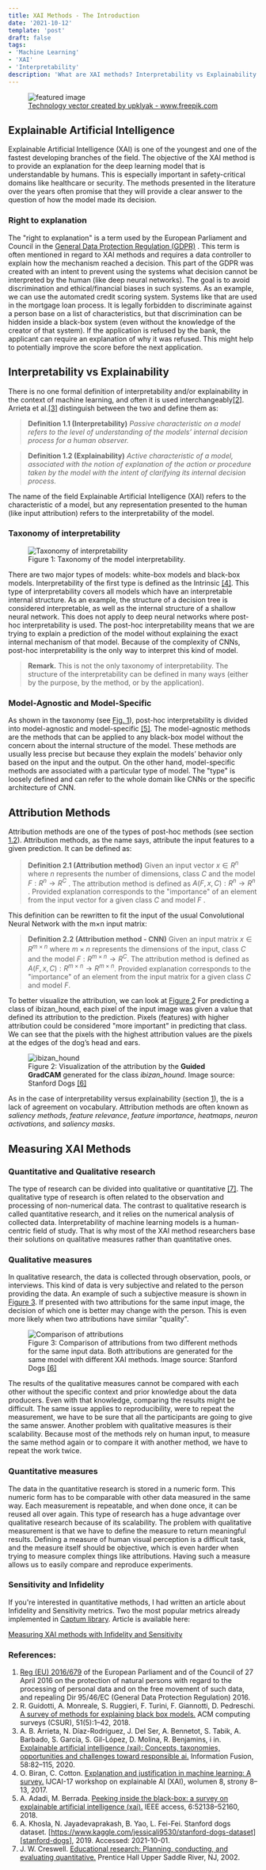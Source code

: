 ```yaml
---
title: XAI Methods - The Introduction
date: '2021-10-12'
template: 'post'
draft: false
tags:
- 'Machine Learning'
- 'XAI'
- 'Interpretability'
description: 'What are XAI methods? Interpretability vs Explainability. Taxonomy of the model interpretability. What are the Attribution Methods?'
---
```


<figure class="full-fig-width">
    <img src="featured-image.png" alt="featured image" class=" center-all-lg"/>
    <figcaption><a href="https://www.freepik.com/vectors/technology">Technology vector created by upklyak - www.freepik.com</a></figcaption>
</figure>

## Explainable Artificial Intelligence

Explainable Artificial Intelligence (XAI) is one of the youngest and one of the fastest developing branches of the field. The objective of the XAI method is to provide an explanation for the deep learning model that is understandable by humans. This is especially important in safety-critical domains like healthcare or security. The methods presented in the literature over the years often promise that they will provide a clear answer to the question of how the model made its decision.

### Right to explanation

The "right to explanation" is a term used by the European Parliament and Council in the [General Data Protection Regulation (GDPR)][gdpr-regulation] . This term is often mentioned in regard to XAI methods and requires a data controller to explain how the mechanism reached a decision. This part of the GDPR was created with an intent to prevent using the systems what decision cannot be interpreted by the human (like deep neural networks). The goal is to avoid discrimination and ethical/financial biases in such systems. As an example, we can use the automated credit scoring system. Systems like that are used in the mortgage loan process. It is legally forbidden to discriminate against a person base on a list of characteristics, but that discrimination can be hidden inside a black-box system (even without the knowledge of the creator of that system). If the application is refused by the bank, the applicant can require an explanation of why it was refused. This might help to potentially improve the score before the next application.

## Interpretability vs Explainability

There is no one formal definition of interpretability and/or explainability in the context of machine learning, and often it is used interchangeably[[2]][survery-of-methods]. Arrieta et al.[[3]][concepts-taxonomies] distinguish between the two and define them as:

> __Definition 1.1 (Interpretability)__ _Passive characteristic on a model refers to the level of understanding of the models’ internal decision process for a human observer._

> __Definition 1.2 (Explainability)__ _Active characteristic of a model, associated with the notion of explanation of the action or procedure taken by the model with the intent of clarifying its internal decision process._

The name of the field Explainable Artificial Intelligence (XAI) refers to the characteristic of a model, but any representation presented to the human (like input attribution) refers to the interpretability of the model.

### Taxonomy of interpretability

<figure id="figure-1">
    <img src="taxonomy.png" alt="Taxonomy of interpretability"/>
    <figcaption>Figure 1: Taxonomy of the model interpretability.</figcaption>
</figure>

There are two major types of models: white-box models and black-box models. Interpretability of the first type is defined as the Intrinsic [[4]][taxonomy-survey]. This type of interpretability covers all models which have an interpretable internal structure. As an example, the structure of a decision tree is considered interpretable, as well as the internal structure of a shallow neural network. This does not apply to deep neural networks where post-hoc interpretability is used. The post-hoc interpretability means that we are trying to explain a prediction of the model without explaining the exact internal mechanism of that model. Because of the complexity of CNNs, post-hoc interpretability is the only way to interpret this kind of model.

> __Remark.__ This is not the only taxonomy of interpretability. The structure of the interpretability can be defined in many ways (either by the purpose, by the method, or by the application).

### Model-Agnostic and Model-Specific

As shown in the taxonomy (see [Fig. 1](#figure-1)), post-hoc interpretability is divided into model-agnostic and model-specific [[5]][model-agnostic-specific]. The model-agnostic methods are the methods that can be applied to any black-box model without the concern about the internal structure of the model. These methods are usually less precise but because they explain the models’ behavior only based on the input and the output. On the other hand, model-specific methods are associated with a particular type of model. The "type" is loosely defined and can refer to the whole domain like CNNs or the specific architecture of CNN.

## Attribution Methods

Attribution methods are one of the types of post-hoc methods (see section [1.2](##model-agnostic-and-model-specific)). Attribution methods, as the name says, attribute the input features to a given prediction. It can be defined as:

> __Definition 2.1 (Attribution method)__ Given an input vector $x ∈ R ^n$ where $n$ represents the number of dimensions, class $C$ and the model $F : R ^n → R ^C$ . The attribution method is defined as $A(F, x, C) : R ^n → R ^n$ . Provided explanation corresponds to the "importance" of an element from the input vector for a given class $C$ and model $F$ .

This definition can be rewritten to fit the input of the usual Convolutional Neural Network with the m×n input matrix:

> __Definition 2.2 (Attribution method - CNN)__ Given an input matrix $x ∈ R^{m×n}$ where $m × n$ represents the dimensions of the input, class $C$ and the model $F : R ^{m×n} → R ^C$. The attribution method is defined as $A(F, x, C) : R ^{m×n} → R ^{m×n}$. Provided explanation corresponds to the "importance" of an element from the input matrix for a given class $C$ and model $F$.

To better visualize the attribution, we can look at [Figure 2](#figure-2) For predicting a class of ibizan_hound, each pixel of the input image was given a value that defined its attribution to the prediction. Pixels (features) with higher attribution could be considered "more important" in predicting that class. We can see that the pixels with the highest attribution values are the pixels at the edges of the dog’s head and ears.

<figure id="figure-2">
    <img src="1280-Ibizan_hound-Ibizan_hound.png" alt="ibizan_hound" />
    <figcaption>Figure 2: Visualization of the attribution by the <b>Guided GradCAM</b> generated for the class <i>ibizan_hound</i>. Image source: Stanford Dogs <a href="https://www.kaggle.com/jessicali9530/stanford-dogs-dataset">[6]</a></figcaption>
</figure>

As in the case of interpretability versus explainability (section [1](#interpretability-vs-explainability)), the is a lack of agreement on vocabulary. Attribution methods are often known
as _saliency methods_, _feature relevance_, _feature importance_, _heatmaps_, _neuron activations_, and _saliency masks_.

## Measuring XAI Methods

### Quantitative and Qualitative research

The type of research can be divided into qualitative or quantitative [[7]][educational-research]. The qualitative type of research is often related to the observation and processing of non-numerical data. The contrast to qualitative research is called quantitative research, and it relies on the numerical analysis of collected data. Interpretability of machine learning models is a human-centric field of study. That is why most of the XAI method researchers base their solutions on qualitative measures rather than quantitative ones.

### Qualitative measures

In qualitative research, the data is collected through observation, pools, or interviews. This kind of data is very subjective and related to the person providing the data. An example of such a subjective measure is shown in [Figure 3](#figure-3). If presented with two attributions for the same input image, the decision of which one is better may change with the person. This is even more likely when two attributions have similar "quality".

<figure id="figure-3">
    <img src="qualitative-problem.png" alt="Comparison of attributions" />
    <figcaption>Figure 3: Comparison of attributions from two different methods for the same input data. Both attributions are generated for the same model with different XAI methods. Image source: Stanford Dogs <a href="https://www.kaggle.com/jessicali9530/stanford-dogs-dataset">[6]</a></figcaption>
</figure>

The results of the qualitative measures cannot be compared with each other without the specific context and prior knowledge about the data producers. Even with that knowledge, comparing the results might be difficult. The same issue applies to reproducibility, were to repeat the measurement, we have to be sure that all the participants are going to give the same answer. Another problem with qualitative measures is their scalability. Because most of the methods rely on human input, to measure the same method again or to compare it with another method, we have to repeat the work twice.

### Quantitative measures

The data in the quantitative research is stored in a numeric form. This numeric form has to be comparable with other data measured in the same way. Each measurement is repeatable, and when done once, it can be reused all over again. This type of research has a huge advantage over qualitative research because of its scalability. The problem with qualitative measurement is that we have to define the measure to return meaningful results. Defining a measure of human visual perception is a difficult task, and the measure itself should be objective, which is even harder when trying to measure complex things like attributions. Having such a measure allows us to easily compare and reproduce experiments.

### Sensitivity and Infidelity

If you're interested in quantitative methods, I had written an article about Infidelity and Sensitivity metrics. Two the most popular metrics already implemented in [Captum library](https://captum.ai/). Article is available here:

[Measuring XAI methods with Infidelity and Sensitivity](https://erdem.pl/2021/03/measuring-xai-methods-with-infidelity-and-sensitivity)

### References:

1. [Reg (EU) 2016/679][gdpr-regulation] of the European Parliament and of the Council of 27 April 2016 on the protection of natural persons with regard to the processing of personal data and on the free movement of such data, and repealing Dir 95/46/EC (General Data Protection Regulation) 2016.
2. R. Guidotti, A. Monreale, S. Ruggieri, F. Turini, F. Giannotti, D. Pedreschi. [A survey of methods for explaining black box models.][survery-of-methods] ACM computing surveys (CSUR), 51(5):1–42, 2018.
3. A. B. Arrieta, N. Díaz-Rodríguez, J. Del Ser, A. Bennetot, S. Tabik, A. Barbado, S. García, S. Gil-López, D. Molina, R. Benjamins, i in. [Explainable artificial intelligence (xai): Concepts, taxonomies, opportunities and challenges toward responsible ai.][concepts-taxonomies] Information Fusion, 58:82–115, 2020.
4. O. Biran, C. Cotton. [Explanation and justification in machine learning: A survey.][taxonomy-survey] IJCAI-17 workshop on explainable AI (XAI), wolumen 8, strony 8–13, 2017.
5. A. Adadi, M. Berrada. [Peeking inside the black-box: a survey on explainable artificial intelligence (xai).][model-agnostic-specific] IEEE access, 6:52138–52160, 2018.
6. A. Khosla, N. Jayadevaprakash, B. Yao, L. Fei-Fei. Stanford dogs dataset. [https://www.kaggle.com/jessicali9530/stanford-dogs-dataset][stanford-dogs], 2019. Accessed: 2021-10-01.
7. J. W. Creswell. [Educational research: Planning, conducting, and evaluating quantitative.][educational-research] Prentice Hall Upper Saddle River, NJ, 2002.

[gdpr-regulation]: https://op.europa.eu/en/publication-detail/-/publication/3e485e15-11bd-11e6-ba9a-01aa75ed71a1
[survery-of-methods]: https://arxiv.org/abs/1802.01933
[concepts-taxonomies]: https://arxiv.org/abs/1910.10045
[taxonomy-survey]: http://www.cs.columbia.edu/~orb/papers/xai_survey_paper_2017.pdf
[model-agnostic-specific]: https://ieeexplore.ieee.org/document/8466590
[stanford-dogs]: https://www.kaggle.com/jessicali9530/stanford-dogs-dataset
[educational-research]: http://repository.unmas.ac.id/medias/journal/EBK-00121.pdf